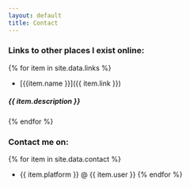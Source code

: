 ```yaml
---
layout: default
title: Contact
---
```

 
### Links to other places I exist online:

{% for item in site.data.links %}
* [{{item.name }}]({{ item.link }})
##### {{ item.description }}
{% endfor %}

### Contact me on: 

{% for item in site.data.contact %}
* {{ item.platform }} @ {{ item.user }}
{% endfor %}


